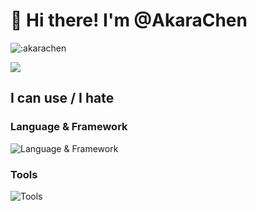 # 👋 Hi there! I'm @AkaraChen

![:akarachen](https://count.getloli.com/get/@akarachen)

![](https://github-readme-stats.vercel.app/api?username=akarachen)

## I can use / I hate

### Language & Framework

![Language & Framework](https://skillicons.dev/icons?i=ts,react,nextjs,go,tailwind,css,lit,vue,solidjs)

### Tools

![Tools](https://skillicons.dev/icons?i=vscode,rollup,vite,webpack,nodejs,jest,vercel,mysql,githubactions)
